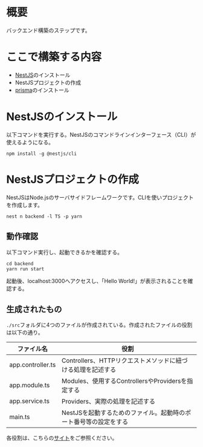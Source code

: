 # 概要
バックエンド構築のステップです。

# ここで構築する内容
 - [NestJS](https://nestjs.com/)のインストール
 - NestJSプロジェクトの作成
 - [prisma](https://www.prisma.io/)のインストール

# NestJSのインストール
以下コマンドを実行する。NestJSのコマンドラインインターフェース（CLI）が使えるようになる。
```
npm install -g @nestjs/cli
```


# NestJSプロジェクトの作成
NestJSはNode.jsのサーバサイドフレームワークです。CLIを使いプロジェクトを作成します。

```
nest n backend -l TS -p yarn
```

## 動作確認
以下コマンド実行し、起動できるかを確認する。

```
cd backend
yarn run start
```

起動後、localhost:3000へアクセスし、「Hello World!」が表示されることを確認する。

## 生成されたもの

`./src`フォルダに4つのファイルが作成されている。作成されたファイルの役割は以下の通り。


|  ファイル名  |  役割  |
| ----------- | --------- |
|  app.controller.ts  |  Controllers、HTTPリクエストメソッドに紐づける処理を記述する  |
|  app.module.ts  |  Modules、使用するControllersやProvidersを指定する  |
|  app.service.ts  |  Providers、実際の処理を記述する  |
|  main.ts  |  NestJSを起動するためのファイル。起動時のポート番号等の設定をする  |

各役割は、こちらの[サイト](https://zenn.dev/morinokami/articles/nestjs-overview)をご参照ください。